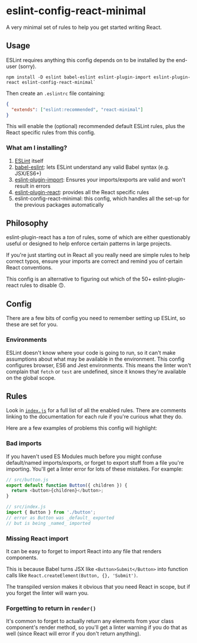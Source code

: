 # eslint-config-react-minimal

A very minimal set of rules to help you get started writing React.

## Usage

ESLint requires anything this config depends on to be installed by the end-user (sorry).

```shell
npm install -D eslint babel-eslint eslint-plugin-import eslint-plugin-react eslint-config-react-minimal`
```

Then create an `.eslintrc` file containing:

```json
{
  "extends": ["eslint:recommended", "react-minimal"]
}
```

This will enable the (optional) recommended default ESLint rules, plus the React specific rules from this config.

### What am I installing?

1. [ESLint](https://eslint.org/docs/) itself
1. [babel-eslint](https://github.com/babel/babel-eslint): lets ESLint understand any valid Babel syntax (e.g. JSX/ES6+)
1. [eslint-plugin-import](https://github.com/benmosher/eslint-plugin-import): Ensures your imports/exports are valid and won't result in errors
1. [eslint-plugin-react](https://github.com/yannickcr/eslint-plugin-react): provides all the React specific rules
1. eslint-config-react-minimal: this config, which handles all the set-up for the previous packages automatically

## Philosophy

eslint-plugin-react has a _ton_ of rules, some of which are either questionably useful or designed to help enforce certain patterns in large projects.

If you're just starting out in React all you really need are simple rules to help correct typos, ensure your imports are correct and remind you of certain React conventions.

This config is an alternative to figuring out which of the 50+ eslint-plugin-react rules to disable 🙃.

## Config

There are a few bits of config you need to remember setting up ESLint, so these are set for you.

### Environments

ESLint doesn't know where your code is going to run, so it can't make assumptions about what may be available in the environment. This config configures browser, ES6 and Jest environments. This means the linter won't complain that `fetch` or `test` are undefined, since it knows they're available on the global scope.

## Rules

Look in [`index.js`](./index.js) for a full list of all the enabled rules. There are comments linking to the documentation for each rule if you're curious what they do.

Here are a few examples of problems this config will highlight:

### Bad imports

If you haven't used ES Modules much before you might confuse default/named imports/exports, or forget to export stuff from a file you're importing. You'll get a linter error for lots of these mistakes. For example:

```js
// src/button.js
export default function Button({ children }) {
  return <button>{children}</button>;
}

// src/index.js
import { Button } from './button';
// error as Button was _default_ exported
// but is being _named_ imported
```

### Missing React import

It can be easy to forget to import React into any file that renders components.

This is because Babel turns JSX like `<Button>Submit</Button>` into function calls like `React.createElement(Button, {}, 'Submit')`.

The transpiled version makes it obvious that you need React in scope, but if you forget the linter will warn you.

### Forgetting to return in `render()`

It's common to forget to actually return any elements from your class component's render method, so you'll get a linter warning if you do that as well (since React will error if you don't return anything).
